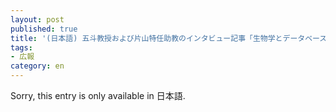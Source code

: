 ```yaml
---
layout: post
published: true
title: '(日本語) 五斗教授および片山特任助教のインタビュー記事「生物学とデータベースの関係は？」公開のお知らせ'
tags:
- 広報
category: en
---
```


Sorry, this entry is only available in 日本語.
